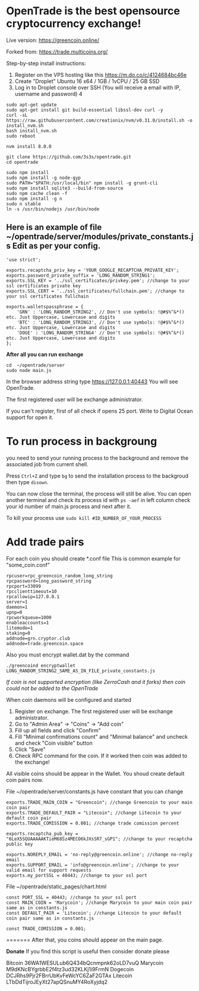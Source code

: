 # OpenTrade is the best opensource cryptocurrency exchange!

Live version: https://greencoin.online/

Forked from: https://trade.multicoins.org/

Step-by-step install instructions:

1. Register on the VPS hosting like this https://m.do.co/c/4124684bc46e
2. Create "Droplet" Ubuntu 16 x64 / 1GB / 1vCPU / 25 GB SSD
3. Log in to Droplet console over SSH (You will receive a email with IP, username and password)
4

```
sudo apt-get update
sudo apt-get install git build-essential libssl-dev curl -y
curl -sL https://raw.githubusercontent.com/creationix/nvm/v0.31.0/install.sh -o install_nvm.sh
bash install_nvm.sh
sudo reboot

nvm install 8.0.0

git clone https://github.com/3s3s/opentrade.git
cd opentrade

sudo npm install
sudo npm install -g node-gyp
sudo PATH="$PATH:/usr/local/bin" npm install -g grunt-cli
sudo npm install sqlite3 --build-from-source
sudo npm cache clean -f
sudo npm install -g n
sudo n stable
ln -s /usr/bin/nodejs /usr/bin/node
```

## Here is an example of file ~/opentrade/server/modules/private_constants.js Edit as per your config.

```
'use strict';

exports.recaptcha_priv_key = 'YOUR_GOOGLE_RECAPTCHA_PRIVATE_KEY';
exports.password_private_suffix = 'LONG_RANDOM_STRING1';
exports.SSL_KEY = '../ssl_certificates/privkey.pem'; //change to your ssl certificates private key
exports.SSL_CERT = '../ssl_certificates/fullchain.pem'; //change to your ssl certificates fullchain

exports.walletspassphrase = {
    'GRN' : 'LONG_RANDOM_STRING2', // Don't use symbols: !@#$%^&*() etc. Just Uppercase, Lowercase and digits
    'BTC' : 'LONG_RANDOM_STRING3', // Don't use symbols: !@#$%^&*() etc. Just Uppercase, Lowercase and digits
    'DOGE' : 'LONG_RANDOM_STRING4' // Don't use symbols: !@#$%^&*() etc. Just Uppercase, Lowercase and digits
};
```

**After all you can run exchange**

```
cd  ~/opentrade/server
sudo node main.js
```

In the browser address string type https://127.0.0.1:40443
You will see OpenTrade.

The first registered user will be exchange administrator. 

If you can't register, first of all check if opens 25 port. Write to Digital Ocean support for open it.

# To run process in backgroung

you need to send your running process to the background and remove the associated job from current shell.

Press `Ctrl+Z` and type `bg` to send the installation process to the backgroud
then type `disown`.
    
You can now close the terminal, the process will still be alive. You can open another terminal and check its process id with `ps -aef` in left column check your id number of main.js process and next after it. 

To kill your process use `sudo kill #ID_NUMBER_OF_YOUR_PROCESS`


# Add trade pairs

For each coin you should create *.conf file
This is common example for "some_coin.conf"

```
rpcuser=rpc_greencoin_random_long_string
rpcpassword=long_password_string
rpcport=33099
rpcclienttimeout=10
rpcallowip=127.0.0.1
server=1
daemon=1
upnp=0
rpcworkqueue=1000
enableaccounts=1
litemode=1
staking=0
addnode=grn.cryptor.club
addnode=trade.greencoin.space

```

Also you must encrypt wallet.dat by the command

```
./greencoind encryptwallet LONG_RANDOM_STRING2_SAME_AS_IN_FILE_private_constants.js

```

*If coin is not supported encryption (like ZerroCash and it forks) then coin could not be added to the OpenTrade*


When coin daemons will be configured and started

1. Register on exchange. The first registered user will be exchange administrator.
2. Go to "Admin Area" -> "Coins" -> "Add coin"
3. Fill up all fields and click "Confirm"
4. Fill "Minimal confirmations count" and "Minimal balance" and uncheck and check "Coin visible" button
5. Click "Save"
6. Check RPC command for the coin. If it worked then coin was added to the exchange!

All visible coins should be appear in the Wallet. You shoud create default coin pairs now.

File ~/opentrade/server/constants.js have constant that you can change

```
exports.TRADE_MAIN_COIN = "Greencoin"; //change Greencoin to your main coin pair
exports.TRADE_DEFAULT_PAIR = "Litecoin"; //change Litecoin to your default coin pair
exports.TRADE_COMISSION = 0.001; //change trade comission percent

exports.recaptcha_pub_key = "6LeX5SQUAAAAAKTieM68Sz4MECO6kJXsSR7_sGP1"; //change to your recaptcha public key

exports.NOREPLY_EMAIL = 'no-reply@greencoin.online'; //change no-reply email
exports.SUPPORT_EMAIL = 'info@greencoin.online'; //change to your valid email for support requests
exports.my_portSSL = 40443; //change to your ssl port

```

File ~/opentrade/static_pages/chart.html

```
const PORT_SSL = 40443; //change to your ssl port
const MAIN_COIN = 'Marycoin'; //change Marycoin to your main coin pair same as in constants.js
const DEFAULT_PAIR = 'Litecoin'; //change Litecoin to your default coin pair same as in constants.js
      
const TRADE_COMISSION = 0.001;
```

=======
After that, you coins should appear on the main page.



**Donate**
If you find this script is useful then consider donate please

Bitcoin 36WA1WESULub6Q434bQcnmpnk62oLD7vuQ
Marycoin M9dKNcBYgrbbE2f4tz3ud32KLKj1i9FrmN
Dogecoin DCJRhs9Pjr2FBrrUbKvFeWcYC6ZaF2GTAx
Litecoin LTbDdTijroJEyXt27apQSnuMY4RoXyjdq2


